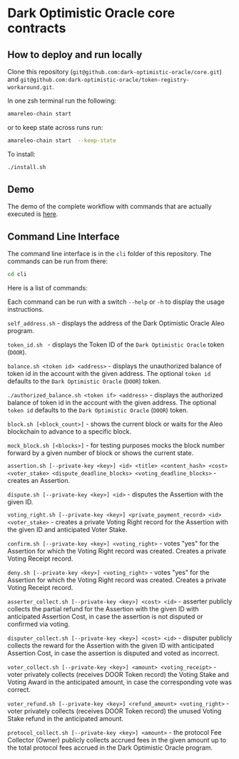 # Dark Optimistic Oracle core contracts

## How to deploy and run locally

Clone this repository (`git@github.com:dark-optimistic-oracle/core.git`) and `git@github.com:dark-optimistic-oracle/token-registry-workaround.git`.

In one zsh terminal run the following:
```zsh
amareleo-chain start
```
or to keep state across runs run:
```zsh
amareleo-chain start  --keep-state
```

To install:
```zsh
./install.sh
```

## Demo

The demo of the complete workflow with commands that are actually executed is [here](./demo/README.md).

## Command Line Interface

The command line interface is in the `cli` folder of this repository. The commands can be run from there:

```zsh
cd cli
```

Here is a list of commands:

Each command can be run with a switch `--help` or `-h` to display the usage instructions.

`self_address.sh` - displays the address of the Dark Optimistic Oracle Aleo program.

`token_id.sh ` - displays the Token ID of the `Dark Optimistic Oracle` token (`DOOR`).

`balance.sh <token id> <address>` - displays the unauthorized balance of token id in the account with the given address. The optional `token id` defaults to the `Dark Optimistic Oracle` (`DOOR`) token.

`./authorized_balance.sh <token if> <address>` - displays the authorized balance of token id in the account with the given address. The optional `token id` defaults to the `Dark Optimistic Oracle` (`DOOR`) token.

`block.sh [<block_count>]` - shows the current block or waits for the Aleo blockchain to advance to a specific block.

`mock_block.sh [<blocks>]` - for testing purposes mocks the block number forward by a given number of block or shows the current state.

`assertion.sh [--private-key <key>] <id> <title> <content_hash> <cost> <voter_stake> <dispute_deadline_blocks> <voting_deadline_blocks>` - creates an Assertion.

`dispute.sh [--private-key <key>] <id>` - disputes the Assertion with the given ID.

`voting_right.sh [--private-key <key>] <private_payment_record> <id> <voter_stake>` - creates a private Voting Right record for the Assertion with the given ID and anticipated Voter Stake.

`confirm.sh [--private-key <key>] <voting_right>` - votes "yes" for the Assertion for which the Voting Right record was created. Creates a private Voting Receipt record.

`deny.sh [--private-key <key>] <voting_right>` - votes "yes" for the Assertion for which the Voting Right record was created. Creates a private Voting Receipt record.

`asserter_collect.sh [--private-key <key>] <cost> <id>` - asserter publicly collects the partial refund for the Assertion with the given ID with anticipated Assertion Cost, in case the assertion is not disputed or confirmed via voting.

`disputer_collect.sh [--private-key <key>] <cost> <id>` - disputer publicly collects the reward for the Assertion with the given ID with anticipated Assertion Cost, in case the assertion is disputed and voted as incorrect.

`voter_collect.sh [--private-key <key>] <amount> <voting_receipt>` - voter privately collects (receives DOOR Token record) the Voting Stake and Voting Award in the anticipated amount, in case the corresponding vote was correct.

`voter_refund.sh [--private-key <key>] <refund_amount> <voting_right>` - voter privately collects (receives DOOR Token record) the unused Voting Stake refund in the anticipated amount.

`protocol_collect.sh [--private-key <key>] <amount>` - the protocol Fee Collector (Owner) publicly collects accrued fees in the given amount up to the total protocol fees accrued in the Dark Optimistic Oracle program.
